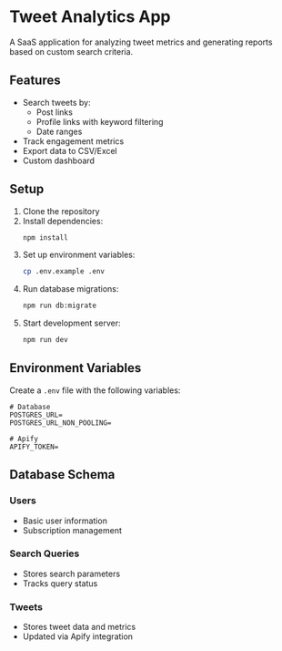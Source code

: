 # Tweet Analytics App

A SaaS application for analyzing tweet metrics and generating reports based on custom search criteria.

## Features

- Search tweets by:
  - Post links
  - Profile links with keyword filtering
  - Date ranges
- Track engagement metrics
- Export data to CSV/Excel
- Custom dashboard

## Setup

1. Clone the repository
2. Install dependencies:
   ```bash
   npm install
   ```
3. Set up environment variables:
   ```bash
   cp .env.example .env
   ```
4. Run database migrations:
   ```bash
   npm run db:migrate
   ```
5. Start development server:
   ```bash
   npm run dev
   ```

## Environment Variables

Create a `.env` file with the following variables:

```env
# Database
POSTGRES_URL=
POSTGRES_URL_NON_POOLING=

# Apify
APIFY_TOKEN=
```

## Database Schema

### Users
- Basic user information
- Subscription management

### Search Queries
- Stores search parameters
- Tracks query status

### Tweets
- Stores tweet data and metrics
- Updated via Apify integration
